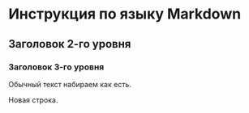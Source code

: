 # Инструкция по языку Markdown

## Заголовок 2-го уровня

### Заголовок 3-го уровня

Обычный текст набираем как есть.

Новая строка.
